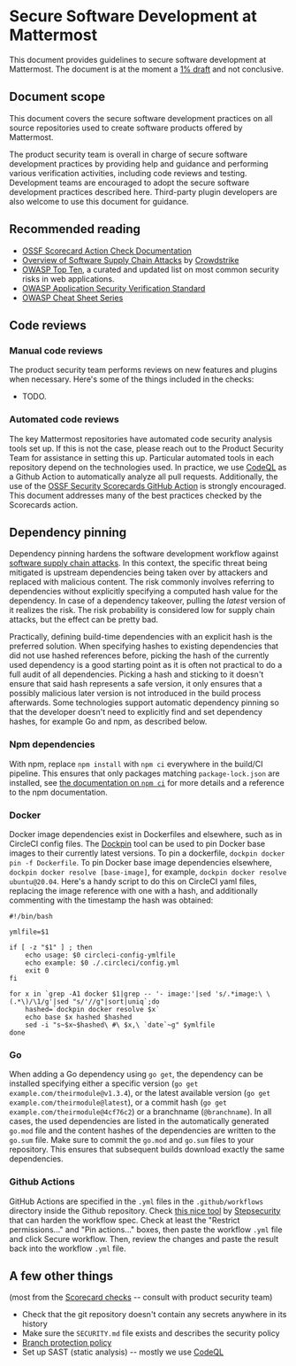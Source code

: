 # Secure Software Development at Mattermost

This document provides guidelines to secure software development at Mattermost. The document is at the moment a [1% draft](/company/about-mattermost/mindsets#drafts-at-1-50-99) and not conclusive.

## Document scope

This document covers the secure software development practices on all source repositories used to create software products offered by Mattermost.

The product security team is overall in charge of secure software development practices by providing help and guidance and performing various verification activities, including code reviews and testing. Development teams are encouraged to adopt the secure software development practices described here. Third-party plugin developers are also welcome to use this document for guidance.

## Recommended reading

* [OSSF Scorecard Action Check Documentation](https://github.com/ossf/scorecard/blob/main/docs/checks.md)
* [Overview of Software Supply Chain Attacks](https://www.crowdstrike.com/cybersecurity-101/cyberattacks/supply-chain-attacks/) by [Crowdstrike](https://www.crowdstrike.com/)
* [OWASP Top Ten](https://owasp.org/www-project-top-ten/), a curated and updated list on most common security risks in web applications.
* [OWASP Application Security Verification Standard](https://owasp.org/www-project-application-security-verification-standard/)
* [OWASP Cheat Sheet Series](https://cheatsheetseries.owasp.org/)

## Code reviews

### Manual code reviews

The product security team performs reviews on new features and plugins when necessary. Here's some of the things included in the checks:

* TODO.

### Automated code reviews

The key Mattermost repositories have automated code security analysis tools set up. If this is not the case, please reach out to the Product Security Team for assistance in setting this up. Particular automated tools in each repository depend on the technologies used. In practice, we use [CodeQL](https://codeql.github.com/) as a Github Action to automatically analyze all pull requests. Additionally, the use of the [OSSF Security Scorecards GitHub Action](https://github.com/ossf/scorecard) is strongly encouraged. This document addresses many of the best practices checked by the Scorecards action.

## Dependency pinning

Dependency pinning hardens the software development workflow against [software supply chain attacks](https://www.crowdstrike.com/cybersecurity-101/cyberattacks/supply-chain-attacks/). In this context, the specific threat being mitigated is upstream dependencies being taken over by attackers and replaced with malicious content. The risk commonly involves referring to dependencies without explicitly specifying a computed hash value for the dependency. In case of a dependency takeover, pulling the _latest_ version of it realizes the risk. The risk probability is considered low for supply chain attacks, but the effect can be pretty bad.

Practically, defining build-time dependencies with an explicit hash is the preferred solution. When specifying hashes to existing dependencies that did not use hashed references before, picking the hash of the currently used dependency is a good starting point as it is often not practical to do a full audit of all dependencies. Picking a hash and sticking to it doesn't ensure that said hash represents a safe version, it only ensures that a possibly malicious later version is not introduced in the build process afterwards. Some technologies support automatic dependency pinning so that the developer doesn't need to explicitly find and set dependency hashes, for example Go and npm, as described below.

### Npm dependencies

With npm, replace `npm install` with `npm ci` everywhere in the build/CI pipeline. This ensures that only packages matching `package-lock.json` are installed, see [the documentation on `npm ci`](https://docs.npmjs.com/cli/v8/commands/npm-ci) for more details and a reference to the npm documentation.

### Docker

Docker image dependencies exist in Dockerfiles and elsewhere, such as in CircleCI config files. The [Dockpin](https://github.com/Jille/dockpin) tool can be used to pin Docker base images to their currently latest versions. To pin a dockerfile, `dockpin docker pin -f Dockerfile`. To pin Docker base image dependencies elsewhere, `dockpin docker resolve [base-image]`, for example, `dockpin docker resolve ubuntu@20.04`. Here's a handy script to do this on CircleCI yaml files, replacing the image reference with one with a hash, and additionally commenting with the timestamp the hash was obtained:

```
#!/bin/bash

ymlfile=$1

if [ -z "$1" ] ; then
    echo usage: $0 circleci-config-ymlfile
    echo example: $0 ./.circleci/config.yml
    exit 0
fi

for x in `grep -A1 docker $1|grep -- '- image:'|sed 's/.*image:\ \(.*\)/\1/g'|sed "s/'//g"|sort|uniq`;do
    hashed=`dockpin docker resolve $x`
    echo base $x hashed $hashed
    sed -i "s~$x~$hashed\ #\ $x,\ `date`~g" $ymlfile
done
```

### Go

When adding a Go dependency using `go get`, the dependency can be installed specifying either a specific version (`go get example.com/theirmodule@v1.3.4`), or the latest available version (`go get example.com/theirmodule@latest`), or a commit hash (`go get example.com/theirmodule@4cf76c2`) or a branchname (`@branchname`). In all cases, the used dependencies are listed in the automatically generated `go.mod` file and the content hashes of the dependencies are written to the `go.sum` file. Make sure to commit the `go.mod` and `go.sum` files to your repository. This ensures that subsequent builds download exactly the same dependencies.

### Github Actions

GitHub Actions are specified in the `.yml` files in the `.github/workflows` directory inside the Github repository. Check [this nice tool](https://app.stepsecurity.io/) by [Stepsecurity](https://www.stepsecurity.io/) that can harden the workflow spec. Check at least the "Restrict permissions..." and "Pin actions..." boxes, then paste the workflow `.yml` file and click Secure workflow. Then, review the changes and paste the result back into the workflow `.yml` file.

## A few other things

(most from the [Scorecard checks](https://github.com/ossf/scorecard#scorecard-checks) -- consult with product security team)

* Check that the git repository doesn't contain any secrets anywhere in its history
* Make sure the `SECURITY.md` file exists and describes the security policy
* [Branch protection policy](https://docs.github.com/en/free-pro-team@latest/github/administering-a-repository/about-protected-branches)
* Set up SAST (static analysis) -- mostly we use [CodeQL](https://docs.github.com/en/free-pro-team@latest/github/finding-security-vulnerabilities-and-errors-in-your-code/enabling-code-scanning-for-a-repository#enabling-code-scanning-using-actions)